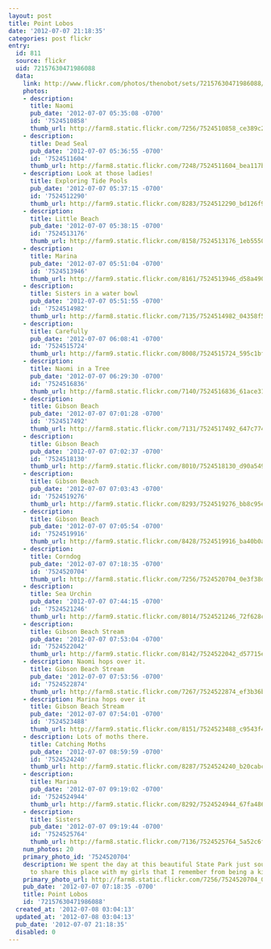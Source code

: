 ```yaml
---
layout: post
title: Point Lobos
date: '2012-07-07 21:18:35'
categories: post flickr
entry:
  id: 811
  source: flickr
  uid: 72157630471986088
  data:
    link: http://www.flickr.com/photos/thenobot/sets/72157630471986088/
    photos:
    - description: 
      title: Naomi
      pub_date: '2012-07-07 05:35:08 -0700'
      id: '7524510858'
      thumb_url: http://farm8.static.flickr.com/7256/7524510858_ce389c296f_s.jpg
    - description: 
      title: Dead Seal
      pub_date: '2012-07-07 05:36:55 -0700'
      id: '7524511604'
      thumb_url: http://farm8.static.flickr.com/7248/7524511604_bea117b9ba_s.jpg
    - description: Look at those ladies!
      title: Exploring Tide Pools
      pub_date: '2012-07-07 05:37:15 -0700'
      id: '7524512290'
      thumb_url: http://farm9.static.flickr.com/8283/7524512290_bd126f9045_s.jpg
    - description: 
      title: Little Beach
      pub_date: '2012-07-07 05:38:15 -0700'
      id: '7524513176'
      thumb_url: http://farm9.static.flickr.com/8158/7524513176_1eb5550062_s.jpg
    - description: 
      title: Marina
      pub_date: '2012-07-07 05:51:04 -0700'
      id: '7524513946'
      thumb_url: http://farm9.static.flickr.com/8161/7524513946_d58a490c8f_s.jpg
    - description: 
      title: Sisters in a water bowl
      pub_date: '2012-07-07 05:51:55 -0700'
      id: '7524514982'
      thumb_url: http://farm8.static.flickr.com/7135/7524514982_04358f52ef_s.jpg
    - description: 
      title: Carefully
      pub_date: '2012-07-07 06:08:41 -0700'
      id: '7524515724'
      thumb_url: http://farm9.static.flickr.com/8008/7524515724_595c1bf9a0_s.jpg
    - description: 
      title: Naomi in a Tree
      pub_date: '2012-07-07 06:29:30 -0700'
      id: '7524516836'
      thumb_url: http://farm8.static.flickr.com/7140/7524516836_61ace31e16_s.jpg
    - description: 
      title: Gibson Beach
      pub_date: '2012-07-07 07:01:28 -0700'
      id: '7524517492'
      thumb_url: http://farm8.static.flickr.com/7131/7524517492_647c774239_s.jpg
    - description: 
      title: Gibson Beach
      pub_date: '2012-07-07 07:02:37 -0700'
      id: '7524518130'
      thumb_url: http://farm9.static.flickr.com/8010/7524518130_d90a5496a4_s.jpg
    - description: 
      title: Gibson Beach
      pub_date: '2012-07-07 07:03:43 -0700'
      id: '7524519276'
      thumb_url: http://farm9.static.flickr.com/8293/7524519276_bb8c95e658_s.jpg
    - description: 
      title: Gibson Beach
      pub_date: '2012-07-07 07:05:54 -0700'
      id: '7524519916'
      thumb_url: http://farm9.static.flickr.com/8428/7524519916_ba40b0acb3_s.jpg
    - description: 
      title: Corndog
      pub_date: '2012-07-07 07:18:35 -0700'
      id: '7524520704'
      thumb_url: http://farm8.static.flickr.com/7256/7524520704_0e3f38d434_s.jpg
    - description: 
      title: Sea Urchin
      pub_date: '2012-07-07 07:44:15 -0700'
      id: '7524521246'
      thumb_url: http://farm9.static.flickr.com/8014/7524521246_72f628cccf_s.jpg
    - description: 
      title: Gibson Beach Stream
      pub_date: '2012-07-07 07:53:04 -0700'
      id: '7524522042'
      thumb_url: http://farm9.static.flickr.com/8142/7524522042_d57715e203_s.jpg
    - description: Naomi hops over it.
      title: Gibson Beach Stream
      pub_date: '2012-07-07 07:53:56 -0700'
      id: '7524522874'
      thumb_url: http://farm8.static.flickr.com/7267/7524522874_ef3b36bf17_s.jpg
    - description: Marina hops over it
      title: Gibson Beach Stream
      pub_date: '2012-07-07 07:54:01 -0700'
      id: '7524523488'
      thumb_url: http://farm9.static.flickr.com/8151/7524523488_c9543f4fde_s.jpg
    - description: Lots of moths there.
      title: Catching Moths
      pub_date: '2012-07-07 08:59:59 -0700'
      id: '7524524240'
      thumb_url: http://farm9.static.flickr.com/8287/7524524240_b20cabcf28_s.jpg
    - description: 
      title: Marina
      pub_date: '2012-07-07 09:19:02 -0700'
      id: '7524524944'
      thumb_url: http://farm9.static.flickr.com/8292/7524524944_67fa486c87_s.jpg
    - description: 
      title: Sisters
      pub_date: '2012-07-07 09:19:44 -0700'
      id: '7524525764'
      thumb_url: http://farm8.static.flickr.com/7136/7524525764_5a52c6f0d6_s.jpg
    num_photos: 20
    primary_photo_id: '7524520704'
    description: We spent the day at this beautiful State Park just south of Monterey.  Fun
      to share this place with my girls that I remember from being a kid.
    primary_photo_url: http://farm8.static.flickr.com/7256/7524520704_0e3f38d434_m.jpg
    pub_date: '2012-07-07 07:18:35 -0700'
    title: Point Lobos
    id: '72157630471986088'
  created_at: '2012-07-08 03:04:13'
  updated_at: '2012-07-08 03:04:13'
  pub_date: '2012-07-07 21:18:35'
  disabled: 0
---
```

